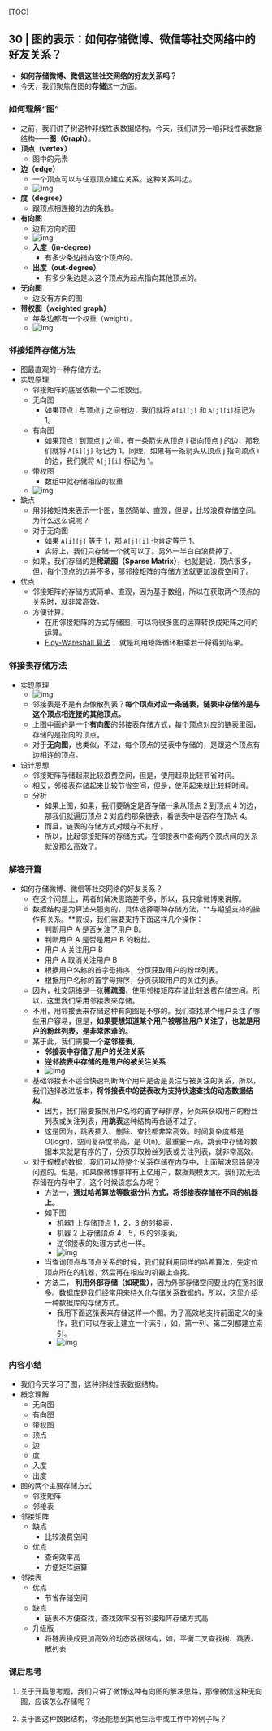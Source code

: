 [TOC]

## 30 | 图的表示：如何存储微博、微信等社交网络中的好友关系？

-   **如何存储微博、微信这些社交网络的好友关系吗？**
-   今天，我们聚焦在图的**存储**这一方面。

### 如何理解“图”

-   之前，我们讲了树这种非线性表数据结构，今天，我们讲另一咱非线性表数据结构——**图（Graph）**。
-   **顶点（vertex）**
    -   图中的元素
-   **边（edge）**
    -   一个顶点可以与任意顶点建立关系。这种关系叫边。
    -   ![img](https://static001.geekbang.org/resource/image/df/af/df85dc345a9726cab0338e68982fd1af.jpg)
-   **度（degree）**
    -   跟顶点相连接的边的条数。
-   **有向图**
    -   边有方向的图
    -   ![img](https://static001.geekbang.org/resource/image/c3/96/c31759a37d8a8719841f347bd479b796.jpg)
    -   **入度（in-degree）**
        -   有多少条边指向这个顶点的。
    -   **出度（out-degree）**
        -   有多少条边是以这个顶点为起点指向其他顶点的。
-   **无向图**
    -   边没有方向的图
-   **带权图（weighted graph）**
    -   每条边都有一个权重（weight）。
    -   ![img](https://static001.geekbang.org/resource/image/55/e8/55d7e4806dc47950ae098d959b03ace8.jpg)

### 邻接矩阵存储方法

-   图最直观的一种存储方法。
-   实现原理
    -   邻接矩阵的底层依赖一个二维数组。
    -   无向图
        -   如果顶点 i 与顶点 j 之间有边，我们就将 `A[i][j]` 和 `A[j][i]`标记为 1。
    -   有向图
        -   如果顶点 i 到顶点 j 之间，有一条箭头从顶点 i 指向顶点 j 的边，那我们就将 `A[i][j]` 标记为 1。同理，如果有一条箭头从顶点 j 指向顶点 i 的边，我们就将 `A[j][i]` 标记为 1。
    -   带权图
        -   数组中就存储相应的权重
    -   ![img](https://static001.geekbang.org/resource/image/62/d2/625e7493b5470e774b5aa91fb4fdb9d2.jpg)
-   缺点
    -   用邻接矩阵来表示一个图，虽然简单、直观，但是，比较浪费存储空间。为什么这么说呢？
    -   对于无向图
        -   如果 `A[i][j]` 等于 1，那 `A[j][i]` 也肯定等于 1。
        -   实际上，我们只存储一个就可以了。另外一半白白浪费掉了。
    -   如果，我们存储的是**稀疏图（Sparse Matrix）**，也就是说，顶点很多，但，每个顶点的边并不多，那邻接矩阵的存储方法就更加浪费空间了。
-   优点
    -   邻接矩阵的存储方式简单、直观，因为基于数组，所以在获取两个顶点的关系时，就非常高效。
    -   方便计算。
        -   在用邻接矩阵的方式存储图，可以将很多图的运算转换成矩阵之间的运算。
        -   [Floy-Wareshall 算法](https://zh.wikipedia.org/wiki/Floyd-Warshall%E7%AE%97%E6%B3%95) ，就是利用矩阵循环相乘若干将得到结果。

### 邻接表存储方法

-   实现原理
    -   ![img](https://static001.geekbang.org/resource/image/03/94/039bc254b97bd11670cdc4bf2a8e1394.jpg)
    -   邻接表是不是有点像散列表？**每个顶点对应一条链表，链表中存储的是与这个顶点相连接的其他顶点。**
    -   上图中画的是一个**有向图**的邻接表存储方式，每个顶点对应的链表里面，存储的是指向的顶点。
    -   对于**无向图**，也类似，不过，每个顶点的链表中存储的，是跟这个顶点有边相连的顶点。
-   设计思想
    -   邻接矩阵存储起来比较浪费空间，但是，使用起来比较节省时间。
    -   相反，邻接表存储起来比较节省空间，但是，使用起来就比较耗时间。
    -   分析
        -   如果上图，如果，我们要确定是否存储一条从顶点 2 到顶点 4 的边，那我们就遍历顶点 2 对应的那条链表，看链表中是否存在顶点 4。
        -   而且，链表的存储方式对缓存不友好 。
        -   所以，比起邻接矩阵的存储方式，在邻接表中查询两个顶点间的关系就没那么高效了。

### 解答开篇

-   如何存储微博、微信等社交网络的好友关系？
    -   在这个问题上，两者的解决思路差不多，所以，我只拿微博来讲解。
    -   数据结构是为算法来服务的，具体选择哪种存储方法，**与期望支持的操作有关系。**假设，我们需要支持下面这样几个操作：
        -   判断用户 A 是否关注了用户 B。
        -   判断用户 A 是否是用户 B 的粉丝。
        -   用户 A 关注用户 B
        -   用户 A 取消关注用户 B
        -   根据用户名称的首字母排序，分页获取用户的粉丝列表。
        -   根据用户名称的首字母排序，分页获取用户的关注列表。
    -   因为，社交网络是一张**稀疏图**，使用邻接矩阵存储比较浪费存储空间。所以，这里我们采用邻接表来存储。
    -   不用，用邻接表来存储这种有向图是不够的。我们查找某个用户关注了哪些用户容易，但是，**如果要想知道某个用户被哪些用户关注了，也就是用户的粉丝列表，是非常困难的。**
    -   某于此，我们需要一个**逆邻接表**。
        -   **邻接表中存储了用户的关注关系**
        -   **逆邻接表中存储的是用户的被关注关系**
        -   ![img](https://static001.geekbang.org/resource/image/50/a1/501440bcffdcf4e6f9a5ca1117e990a1.jpg)
    -   基础邻接表不适合快速判断两个用户是否是关注与被关注的关系，所以，我们选择改进版本，**将邻接表中的链表改为支持快速查找的动态数据结构**。
        -   因为，我们需要按照用户名称的首字母排序，分页来获取用户的粉丝列表或关注列表，用**跳表**这种结构再合适不过了。
        -   这是因为，跳表插入、删除、查找都非常高效。时间复杂度都是 O(logn)，空间复杂度稍高，是 O(n)。最重要一点，跳表中存储的数据本来就是有序的了，分页获取粉丝列表或关注列表，就非常高效。
    -   对于规模的数据，我们可以将整个关系存储在内存中，上面解决思路是没问题的。但是，如果像微博那样有上亿用户，数据规模太大，我们就无法存储在内存中了，这个时候该怎么办呢？
        -   方法一，**通过哈希算法等数据分片方式，将邻接表存储在不同的机器上。**
        -   如下图
            -   机器1 上存储顶点 1，2，3 的邻接表，
            -   机器 2 上存储顶点 4，5，6 的邻接表，
            -   逆邻接表的处理方式也一样。
            -   ![img](https://static001.geekbang.org/resource/image/08/2f/08e4f4330a1d88e9fec94b0f2d1bbe2f.jpg)
        -   当查询顶点与顶点关系的时候，我们就利用同样的哈希算法，先定位顶点所在的机器，然后再在相应的机器上查找。
        -   方法二， **利用外部存储（如硬盘）**，因为外部存储空间要比内在宽裕很多。数据库是我们经常用来持久化存储关系数据的，所以，这里介绍一种数据库的存储方式。
            -   我用下面这张表来存储这样一个图。为了高效地支持前面定义的操作，我们可以在表上建立一个索引，如，第一列、第二列都建立索引。
            -   ![img](https://static001.geekbang.org/resource/image/73/8f/7339595c631660dc87559bec2ddf928f.jpg)

### 内容小结

-   我们今天学习了图，这种非线性表数据结构。
-   概念理解
    -   无向图
    -   有向图
    -   带权图
    -   顶点
    -   边
    -   度
    -   入度
    -   出度
-   图的两个主要存储方式
    -   邻接矩阵
    -   邻接表
-   邻接矩阵
    -   缺点
        -   比较浪费空间
    -   优点
        -   查询效率高
        -   方便矩阵运算
-   邻接表
    -   优点
        -   节省存储空间
    -   缺点
        -   链表不方便查找，查找效率没有邻接矩阵存储方式高
    -   升级版
        -   将链表换成更加高效的动态数据结构，如，平衡二叉查找树、跳表、散列表

### 课后思考

1.  关于开篇思考题，我们只讲了微博这种有向图的解决思路，那像微信这种无向图，应该怎么存储呢？

2.  关于图这种数据结构，你还能想到其他生活中或工作中的例子吗？

